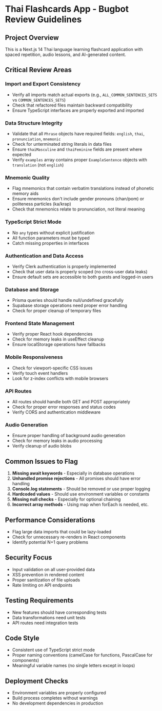 # Thai Flashcards App - Bugbot Review Guidelines

## Project Overview
This is a Next.js 14 Thai language learning flashcard application with spaced repetition, audio lessons, and AI-generated content.

## Critical Review Areas

### Import and Export Consistency
- Verify all imports match actual exports (e.g., `ALL_COMMON_SENTENCES_SETS` vs `COMMON_SENTENCES_SETS`)
- Check that refactored files maintain backward compatibility
- Ensure TypeScript interfaces are properly exported and imported

### Data Structure Integrity
- Validate that all `Phrase` objects have required fields: `english`, `thai`, `pronunciation`, `mnemonic`
- Check for unterminated string literals in data files
- Ensure `thaiMasculine` and `thaiFeminine` fields are present where expected
- Verify `examples` array contains proper `ExampleSentence` objects with `translation` (not `english`)

### Mnemonic Quality
- Flag mnemonics that contain verbatim translations instead of phonetic memory aids
- Ensure mnemonics don't include gender pronouns (chan/pom) or politeness particles (ka/krap)
- Check that mnemonics relate to pronunciation, not literal meaning

### TypeScript Strict Mode
- No `any` types without explicit justification
- All function parameters must be typed
- Catch missing properties in interfaces

### Authentication and Data Access
- Verify Clerk authentication is properly implemented
- Check that user data is properly scoped (no cross-user data leaks)
- Ensure default sets are accessible to both guests and logged-in users

### Database and Storage
- Prisma queries should handle null/undefined gracefully
- Supabase storage operations need proper error handling
- Check for proper cleanup of temporary files

### Frontend State Management
- Verify proper React hook dependencies
- Check for memory leaks in useEffect cleanup
- Ensure localStorage operations have fallbacks

### Mobile Responsiveness
- Check for viewport-specific CSS issues
- Verify touch event handlers
- Look for z-index conflicts with mobile browsers

### API Routes
- All routes should handle both GET and POST appropriately
- Check for proper error responses and status codes
- Verify CORS and authentication middleware

### Audio Generation
- Ensure proper handling of background audio generation
- Check for memory leaks in audio processing
- Verify cleanup of audio blobs

## Common Issues to Flag

1. **Missing await keywords** - Especially in database operations
2. **Unhandled promise rejections** - All promises should have error handling
3. **Console.log statements** - Should be removed or use proper logging
4. **Hardcoded values** - Should use environment variables or constants
5. **Missing null checks** - Especially for optional chaining
6. **Incorrect array methods** - Using map when forEach is needed, etc.

## Performance Considerations
- Flag large data imports that could be lazy-loaded
- Check for unnecessary re-renders in React components
- Identify potential N+1 query problems

## Security Focus
- Input validation on all user-provided data
- XSS prevention in rendered content
- Proper sanitization of file uploads
- Rate limiting on API endpoints

## Testing Requirements
- New features should have corresponding tests
- Data transformations need unit tests
- API routes need integration tests

## Code Style
- Consistent use of TypeScript strict mode
- Proper naming conventions (camelCase for functions, PascalCase for components)
- Meaningful variable names (no single letters except in loops)

## Deployment Checks
- Environment variables are properly configured
- Build process completes without warnings
- No development dependencies in production

